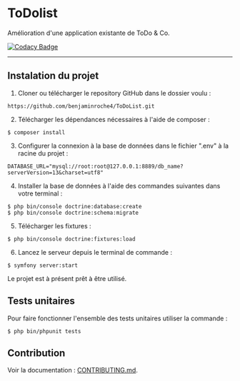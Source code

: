 <h1>ToDolist</h1>
Amélioration d'une application existante de ToDo & Co.


[![Codacy Badge](https://app.codacy.com/project/badge/Grade/5e14b5b898024ed0a9f52f72e5d09467)](https://www.codacy.com/gh/benjaminroche4/ToDoList/dashboard?utm_source=github.com&amp;utm_medium=referral&amp;utm_content=benjaminroche4/ToDoList&amp;utm_campaign=Badge_Grade)
<hr>
<h2>Instalation du projet</h2>

1. Cloner ou télécharger le repository GitHub dans le dossier voulu :

```
https://github.com/benjaminroche4/ToDoList.git
```

2. Télécharger les dépendances nécessaires à l'aide de composer :
```
$ composer install 
```

3. Configurer la connexion à la base de données dans le fichier ".env" à la racine du projet : 
```
DATABASE_URL="mysql://root:root@127.0.0.1:8889/db_name?serverVersion=13&charset=utf8"
```

4. Installer la base de données à l'aide des commandes suivantes dans votre terminal :
```
$ php bin/console doctrine:database:create
$ php bin/console doctrine:schema:migrate
```

5. Télécharger les fixtures :
```
$ php bin/console doctrine:fixtures:load
```

6. Lancez le serveur depuis le terminal de commande :
```
$ symfony server:start
```

Le projet est à présent prêt à être utilisé. 

<h2>Tests unitaires</h2>

Pour faire fonctionner l'ensemble des tests unitaires utiliser la commande :
```
$ php bin/phpunit tests 
```

<h2>Contribution</h2>
Voir la documentation : <a href="#">CONTRIBUTING.md</a>.